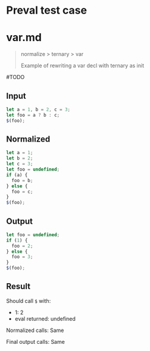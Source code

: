 # Preval test case

# var.md

> normalize > ternary > var
>
> Example of rewriting a var decl with ternary as init

#TODO

## Input

`````js filename=intro
let a = 1, b = 2, c = 3;
let foo = a ? b : c;
$(foo);
`````

## Normalized

`````js filename=intro
let a = 1;
let b = 2;
let c = 3;
let foo = undefined;
if (a) {
  foo = b;
} else {
  foo = c;
}
$(foo);
`````

## Output

`````js filename=intro
let foo = undefined;
if (1) {
  foo = 2;
} else {
  foo = 3;
}
$(foo);
`````

## Result

Should call `$` with:
 - 1: 2
 - eval returned: undefined

Normalized calls: Same

Final output calls: Same
